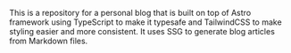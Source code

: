 This is a repository for a personal blog that is built on top of Astro framework using TypeScript to make it typesafe and TailwindCSS to make styling easier and more consistent. It uses SSG to generate blog articles from Markdown files.